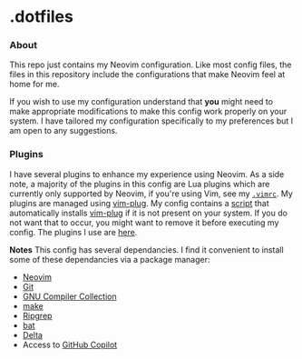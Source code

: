 # .dotfiles
### About
This repo just contains my Neovim configuration. Like most config files, the files in this repository include the configurations that make Neovim feel at home for me.

If you wish to use my configuration understand that **you** might need to make appropriate modifications to make this config work properly on your system. I have tailored my configuration specifically to my preferences but I am open to any suggestions.

### Plugins
I have several plugins to enhance my experience using Neovim. As a side note, a majority of the plugins in this config are Lua plugins which are currently only supported by Neovim, if you're using Vim, see my [`.vimrc`](/.vimrc).
My plugins are managed using [vim-plug](https://github.com/junegunn/vim-plug).
My config contains a [script](https://github.com/UnrealApex/dotfiles/blob/main/plugins/plug.vim#L3) that automatically installs [vim-plug](https://github.com/junegunn/vim-plug) if it is not present on your system. If you do not want that to occur, you might want to remove it before executing my config.
The plugins I use are [here](https://github.com/UnrealApex/dotfiles/blob/main/plugins/plug.vim#L12).

**Notes**
This config has several dependancies. I find it convenient to install some of these dependancies via a package manager:

- [Neovim](https://github.com/neovim/neovim)
- [Git](https://git-scm.com/)
- [GNU Compiler Collection](https://gcc.gnu.org/)
- [make](https://www.gnu.org/software/make/)
- [Ripgrep](https://github.com/BurntSushi/ripgrep)
- [bat](https://github.com/sharkdp/bat)
- [Delta](https://github.com/dandavison/delta)
- Access to [GitHub Copilot](https://github.com/features/copilot)
